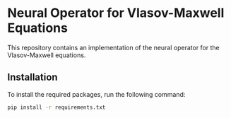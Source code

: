 # Neural Operator for Vlasov-Maxwell Equations

This repository contains an implementation of the neural operator for the Vlasov-Maxwell equations. 

## Installation

To install the required packages, run the following command:

```bash
pip install -r requirements.txt
```
